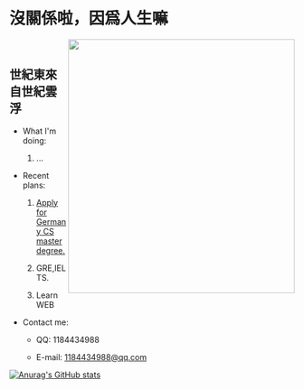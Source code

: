 # 沒關係啦，因爲人生嘛

<img src="https://s2.loli.net/2022/10/23/8oMyzf2rtm7XkqF.jpg" width="400" height="450" align="right"/><br/>

## 世紀東來自世紀雲浮

- What I'm doing:

  1. ...

- Recent plans:

  1. [Apply for Germany CS master degree.](https://github.com/eraDong/RandomThings/tree/main/Postgraduation/theChoicesOfSchool)
  
  2. GRE,IELTS.
  
  3. Learn WEB

- Contact me:

  - QQ: 1184434988
  
  - E-mail: 1184434988@qq.com

[![Anurag's GitHub stats](https://github-readme-stats.vercel.app/api?username=eraDong&show_icons=true&theme=synthwave)](https://github.com/anuraghazra/github-readme-stats)
